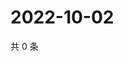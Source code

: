 # 2022-10-02

共 0 条

<!-- BEGIN WEIBO -->
<!-- 最后更新时间 Sun Oct 02 2022 06:01:27 GMT+0800 (China Standard Time) -->

<!-- END WEIBO -->
